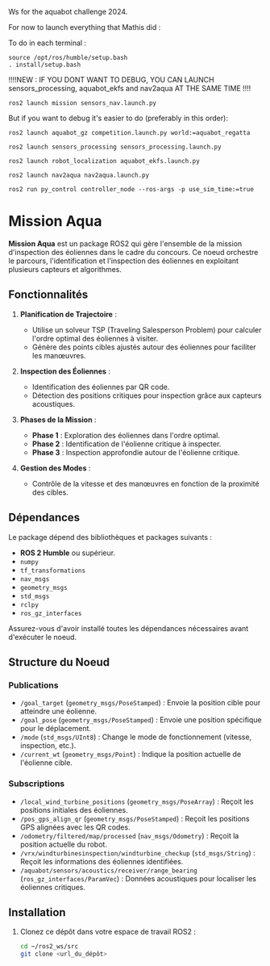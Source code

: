 Ws for the aquabot challenge 2024.

For now to launch everything that Mathis did :

To do in each terminal :
```
source /opt/ros/humble/setup.bash 
. install/setup.bash 
```
!!!!NEW : IF YOU DONT WANT TO DEBUG, YOU CAN LAUNCH sensors_processing, aquabot_ekfs and nav2aqua AT THE SAME TIME !!!!
```
ros2 launch mission sensors_nav.launch.py 
```

But if you want to debug it's easier to do  (preferably in this order): 

```
ros2 launch aquabot_gz competition.launch.py world:=aquabot_regatta
```

```
ros2 launch sensors_processing sensors_processing.launch.py
```

```
ros2 launch robot_localization aquabot_ekfs.launch.py
```

```
ros2 launch nav2aqua nav2aqua.launch.py
```

```
ros2 run py_control controller_node --ros-args -p use_sim_time:=true
```

# Mission Aqua

**Mission Aqua** est un package ROS2 qui gère l'ensemble de la mission d'inspection des éoliennes dans le cadre du concours. Ce noeud orchestre le parcours, l'identification et l'inspection des éoliennes en exploitant plusieurs capteurs et algorithmes.

## Fonctionnalités

1. **Planification de Trajectoire** :
   - Utilise un solveur TSP (Traveling Salesperson Problem) pour calculer l'ordre optimal des éoliennes à visiter.
   - Génère des points cibles ajustés autour des éoliennes pour faciliter les manœuvres.

2. **Inspection des Éoliennes** :
   - Identification des éoliennes par QR code.
   - Détection des positions critiques pour inspection grâce aux capteurs acoustiques.

3. **Phases de la Mission** :
   - **Phase 1** : Exploration des éoliennes dans l'ordre optimal.
   - **Phase 2** : Identification de l'éolienne critique à inspecter.
   - **Phase 3** : Inspection approfondie autour de l'éolienne critique.

4. **Gestion des Modes** :
   - Contrôle de la vitesse et des manœuvres en fonction de la proximité des cibles.

## Dépendances

Le package dépend des bibliothèques et packages suivants :
- **ROS 2 Humble** ou supérieur.
- `numpy`
- `tf_transformations`
- `nav_msgs`
- `geometry_msgs`
- `std_msgs`
- `rclpy`
- `ros_gz_interfaces`

Assurez-vous d'avoir installé toutes les dépendances nécessaires avant d'exécuter le noeud.

## Structure du Noeud

### Publications
- `/goal_target` (`geometry_msgs/PoseStamped`) : Envoie la position cible pour atteindre une éolienne.
- `/goal_pose` (`geometry_msgs/PoseStamped`) : Envoie une position spécifique pour le déplacement.
- `/mode` (`std_msgs/UInt8`) : Change le mode de fonctionnement (vitesse, inspection, etc.).
- `/current_wt` (`geometry_msgs/Point`) : Indique la position actuelle de l'éolienne cible.

### Subscriptions
- `/local_wind_turbine_positions` (`geometry_msgs/PoseArray`) : Reçoit les positions initiales des éoliennes.
- `/pos_gps_align_qr` (`geometry_msgs/PoseStamped`) : Reçoit les positions GPS alignées avec les QR codes.
- `/odometry/filtered/map/processed` (`nav_msgs/Odometry`) : Reçoit la position actuelle du robot.
- `/vrx/windturbinesinspection/windturbine_checkup` (`std_msgs/String`) : Reçoit les informations des éoliennes identifiées.
- `/aquabot/sensors/acoustics/receiver/range_bearing` (`ros_gz_interfaces/ParamVec`) : Données acoustiques pour localiser les éoliennes critiques.

## Installation

1. Clonez ce dépôt dans votre espace de travail ROS2 :
   ```bash
   cd ~/ros2_ws/src
   git clone <url_du_dépôt>


